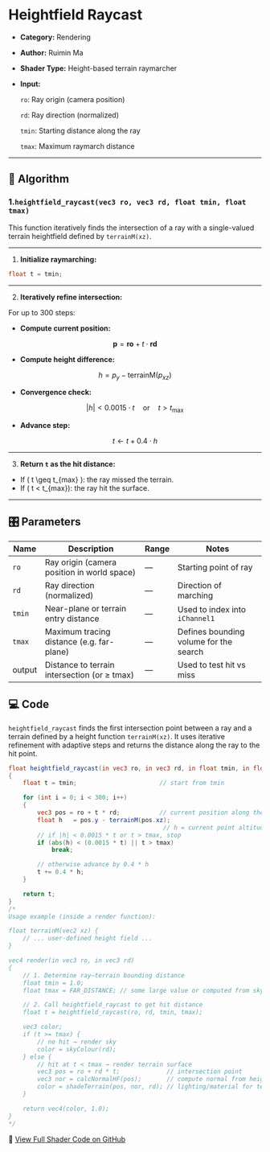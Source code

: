 #  Heightfield Raycast

- **Category:** Rendering

- **Author:** Ruimin Ma

- **Shader Type:** Height-based terrain raymarcher

- **Input:** 

  `ro`: Ray origin (camera position)
  
  `rd`: Ray direction (normalized)
  
  `tmin`: Starting distance along the ray
  
  `tmax`: Maximum raymarch distance

---

## 🧠 Algorithm

### 1.`heightfield_raycast(vec3 ro, vec3 rd, float tmin, float tmax)`
This function iteratively finds the intersection of a ray with a single-valued terrain heightfield defined by `terrainM(xz)`.

---

1. **Initialize raymarching:**

```glsl
float t = tmin;
```

---

2. **Iteratively refine intersection:**

For up to 300 steps:

- **Compute current position:**

$$
\mathbf{p} = \mathbf{ro} + t \cdot \mathbf{rd}
$$

- **Compute height difference:**

$$
h = p_y - \text{terrainM}(p_{xz})
$$

- **Convergence check:**

$$
|h| < 0.0015 \cdot t \quad \text{or} \quad t > t_{\text{max}}
$$

- **Advance step:**

$$
t \leftarrow t + 0.4 \cdot h
$$

---

3. **Return `t` as the hit distance:**

- If \( t \geq t_{max} \): the ray missed the terrain.
- If \( t < t_{max}\): the ray hit the surface.

---

 ## 🎛️ Parameters

| Name | Description          | Range | Notes |
|------|-------------------|-------|-------|
| `ro` | Ray origin (camera position in world space) | — | Starting point of ray |
| `rd` | Ray direction (normalized) | — | Direction of marching |
| `tmin` | Near-plane or terrain entry distance | — | Used to index into `iChannel1` |
| `tmax` | Maximum tracing distance (e.g. far-plane) | — | Defines bounding volume for the search |
| output | Distance to terrain intersection (or ≥ tmax) | —     | Used to test hit vs miss |

## 💻 Code
`heightfield_raycast` finds the first intersection point between a ray and a terrain defined by a height function `terrainM(xz)`. It uses iterative refinement with adaptive steps and returns the distance along the ray to the hit point.

```glsl
float heightfield_raycast(in vec3 ro, in vec3 rd, in float tmin, in float tmax)
{
    float t = tmin;                       // start from tmin

    for (int i = 0; i < 300; i++)
    {
        vec3 pos = ro + t * rd;           // current position along the ray
        float h   = pos.y - terrainM(pos.xz);
                                           // h = current point altitude − terrain height at (x, z)
        // if |h| < 0.0015 * t or t > tmax, stop
        if (abs(h) < (0.0015 * t) || t > tmax)
            break;

        // otherwise advance by 0.4 * h
        t += 0.4 * h;
    }

    return t;
}
/*
Usage example (inside a render function):

float terrainM(vec2 xz) {
    // ... user-defined height field ...
}

vec4 render(in vec3 ro, in vec3 rd)
{
    // 1. Determine ray–terrain bounding distance
    float tmin = 1.0;
    float tmax = FAR_DISTANCE; // some large value or computed from sky plane intersection

    // 2. Call heightfield_raycast to get hit distance
    float t = heightfield_raycast(ro, rd, tmin, tmax);

    vec3 color;
    if (t >= tmax) {
        // no hit → render sky
        color = skyColour(rd);
    } else {
        // hit at t < tmax → render terrain surface
        vec3 pos = ro + rd * t;             // intersection point
        vec3 nor = calcNormalHF(pos);       // compute normal from height field
        color = shadeTerrain(pos, nor, rd); // lighting/material for terrain
    }

    return vec4(color, 1.0);
}
*/
```
🔗 [View Full Shader Code on GitHub](https://github.com/friedaxvictoria/procedural_shader_framework/blob/main/shaders/shaders/rendering/height_field_raycast.glsl)
